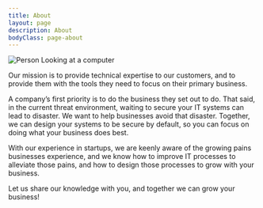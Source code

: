 ```yaml
---
title: About
layout: page
description: About
bodyClass: page-about
---
```


![Person Looking at a computer](photo-1510915228340-29c85a43dcfe.avif)

Our mission is to provide technical expertise to our customers, and to provide them with the tools they need to focus on their primary business.

A company’s first priority is to do the business they set out to do. That said, in the current threat environment, waiting to secure your IT systems can lead to disaster. We want to help businesses avoid that disaster. Together, we can design your systems to be secure by default, so you can focus on doing what your business does best.

With our experience in startups, we are keenly aware of the growing pains businesses experience, and we know how to improve IT processes to alleviate those pains, and how to design those processes to grow with your business.

Let us share our knowledge with you, and together we can grow your business!
